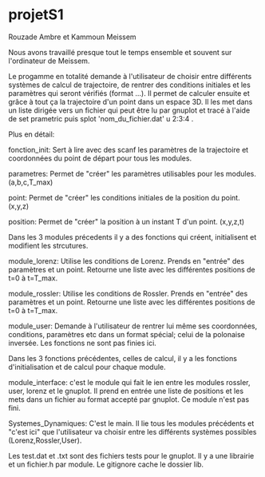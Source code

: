 # projetS1

Rouzade Ambre et Kammoun Meissem 

Nous avons travaillé presque tout le temps ensemble et souvent sur l'ordinateur de Meissem.



Le progamme en totalité demande à l'utilisateur de choisir entre différents systèmes de calcul de trajectoire, de rentrer des conditions initiales et les paramètres qui seront vérifiés (format ...).
Il permet de calculer ensuite et grâce à tout ça la trajectoire d'un point dans un espace 3D. Il les met dans un liste dirigée vers un fichier qui peut être lu par gnuplot et tracé à l'aide de set prametric puis splot 'nom_du_fichier.dat' u 2:3:4 .



Plus en détail:

fonction_init: 
Sert à lire avec des scanf les paramètres de la trajectoire et coordonnées du point de départ pour tous les modules.

parametres: 
Permet de "créer" les paramètres utilisables pour les modules. (a,b,c,T_max)

point: 
Permet de "créer" les conditions initiales de la position du point.(x,y,z)

position: 
Permet de "créer" la position à un instant T d'un point. (x,y,z,t)

Dans les 3 modules précedents il y a des fonctions qui créent, initialisent et modifient les strcutures.


module_lorenz: 
Utilise les conditions de Lorenz. Prends en "entrée" des paramètres et un point. Retourne une liste avec les différentes positions de t=0 à t=T_max.

module_rossler: 
Utilise les conditions de Rossler. Prends en "entrée" des paramètres et un point. Retourne une liste avec les différentes positions de t=0 à t=T_max.

module_user: 
Demande à l'utilisateur de rentrer lui même ses coordonnées, conditions, paramètres etc dans un format spécial; celui de la polonaise inversée. Les fonctions ne sont pas finies ici.

Dans les 3 fonctions précédentes, celles de calcul, il y a les fonctions d'initialisation et de calcul pour chaque module.


module_interface:
c'est le module qui fait le ien entre les modules rossler, user, lorenz et le gnuplot. Il prend en entrée une liste de positions et les mets dans un fichier au format accepté par gnuplot. Ce module n'est pas fini.

Systemes_Dynamiques:
C'est le main. Il lie tous les modules précédents et "c'est ici" que l'utilisateur va choisir entre les différents systèmes possibles (Lorenz,Rossler,User).



Les test.dat et .txt sont des fichiers tests pour le gnuplot.
Il y a une librairie et un fichier.h par module. 
Le gitignore cache le dossier lib.

